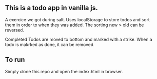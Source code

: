 ## This is a todo app in vanilla js.

A exercice we got during salt.
Uses localStorage to store todos and sort them in order to when they was added. The sorting new > old can be reversed. 

Completed Todos are moved to bottom and marked with a strike.
When a todo is makrked as done, it can be removed. 

## To run
Simply clone this repo and open the index.html in browser.
